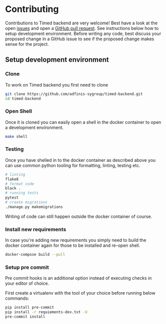 # Contributing

Contributions to Timed backend are very welcome! Best have a look at the open [issues](https://github.com/adfinis-sygroup/timed-backend)
and open a [GitHub pull request](https://github.com/adfinis-sygroup/timed-backend/compare). See instructions below how to setup development
environment. Before writing any code, best discuss your proposed change in a GitHub issue to see if the proposed change makes sense for the project.

## Setup development environment

### Clone

To work on Timed backend you first need to clone

```bash
git clone https://github.com/adfinis-sygroup/timed-backend.git
cd timed-backend
```

### Open Shell

Once it is cloned you can easily open a shell in the docker container to
open a development environment.

```bash
make shell
```

### Testing

Once you have shelled in to the docker container as described above
you can use common python tooling for formatting, linting, testing
etc.

```bash
# linting
flake8
# format code
black .
# running tests
pytest
# create migrations
./manage.py makemigrations
```

Writing of code can still happen outside the docker container of course.

### Install new requirements

In case you're adding new requirements you simply need to build the docker container
again for those to be installed and re-open shell.

```bash
docker-compose build --pull
```

### Setup pre commit

Pre commit hooks is an additional option instead of executing checks in your editor of choice.

First create a virtualenv with the tool of your choice before running below commands:

```bash
pip install pre-commit
pip install -r requiements-dev.txt -U
pre-commit install
```
